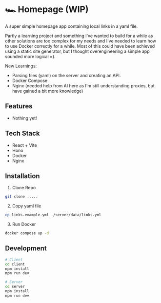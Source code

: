 # 🏎️ Homepage (WIP)

A super simple homepage app containing local links in a yaml file.

Partly a learning project and something I've wanted to build for a while as other solutions are too complex for my needs and I've needed to learn how to use Docker correctly for a while. Most of this could have been achieved using a static site generator, but I thought overengineering a simple app sounded more logical =).

New Learnings:

- Parsing files (yaml) on the server and creating an API.
- Docker Compose
- Nginx (needed help from AI here as I'm still understanding proxies, but have gained a bit more knowledge)

## Features

- Nothing yet!

## Tech Stack

- React + Vite
- Hono
- Docker
- Nginx

## Installation

1. Clone Repo

```sh
git clone .....
```

2. Copy yaml file

```sh
cp links.example.yml ./server/data/links.yml
```

3. Run Docker

```sh
docker compose up -d
```

## Development

```sh
# Client
cd client
npm install
npm run dev

# Server
cd server
npm install
npm run dev
```

